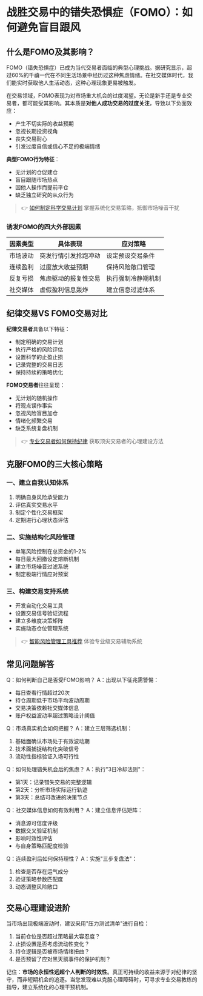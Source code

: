 # 战胜交易中的错失恐惧症（FOMO）：如何避免盲目跟风

## 什么是FOMO及其影响？

FOMO（错失恐惧症）已成为当代交易者面临的典型心理挑战。据研究显示，超过60%的千禧一代在不同生活场景中经历过这种焦虑情绪。在社交媒体时代，我们能实时获取他人生活动态，这种心理现象更易被触发。

在交易领域，FOMO表现为对市场重大机会的过度渴望。无论是新手还是专业交易者，都可能受其影响。其本质是**对他人成功交易的过度关注**，导致以下负面效应：
- 产生不切实际的收益预期
- 忽视长期投资视角
- 丧失交易耐心
- 引发过度自信或信心不足的极端情绪

**典型FOMO行为特征**：
- 无计划的仓促建仓
- 盲目跟随市场热点
- 因他人操作而提前平仓
- 缺乏独立研究的从众行为

> 👉 [如何制定科学交易计划](https://bit.ly/okx_welcome) 掌握系统化交易策略，抵御市场噪音干扰

### 诱发FOMO的四大外部因素

| 因素类型 | 具体表现 | 应对策略 |
|---------|---------|---------|
| 市场波动 | 突发行情引发抢跑冲动 | 设定预设交易条件 |
| 连续盈利 | 过度放大收益预期 | 保持风险敞口管理 |
| 反复亏损 | 焦虑驱动的报复性交易 | 执行强制冷静期机制 |
| 社交媒体 | 虚假盈利信息轰炸 | 建立信息过滤体系 |

## 纪律交易VS FOMO交易对比

**纪律交易者**具备以下特征：
- 制定明确的交易计划
- 执行严格的风险评估
- 设置科学的止盈止损
- 记录完整的交易日志
- 保持持续的策略优化

**FOMO交易者**往往呈现：
- 无计划的随机操作
- 将观点误作事实
- 忽视风险盲目加仓
- 情绪化频繁交易
- 缺乏系统复盘机制

> 👉 [专业交易者如何保持纪律](https://bit.ly/okx_welcome) 获取顶尖交易者的心理建设方法

## 克服FOMO的三大核心策略

### 一、建立自我认知体系
1. 明确自身风险承受能力
2. 评估真实交易水平
3. 制定个性化交易框架
4. 定期进行心理状态评估

### 二、实施结构化风险管理
- 单笔风险控制在总资金的1-2%
- 每日最大回撤设定熔断机制
- 建立市场噪音过滤系统
- 制定极端行情应对预案

### 三、构建交易支持系统
- 开发自动化交易工具
- 设置交易信号验证流程
- 建立多维度决策矩阵
- 实施动态仓位管理系统

> 👉 [智能风险管理工具推荐](https://bit.ly/okx_welcome) 体验专业级交易辅助系统

## 常见问题解答

Q：如何判断自己是否受FOMO影响？
A：出现以下征兆需警惕：
- 每日查看行情超过20次
- 持仓周期低于市场平均波动周期
- 交易决策依赖社交媒体信息
- 账户权益波动率超过策略设计阈值

Q：市场真实机会如何把握？
A：建立三层筛选机制：
1. 基础面确认市场处于有效波动期
2. 技术面捕捉结构化突破信号
3. 流动性指标验证入场可行性

Q：如何处理错失机会后的焦虑？
A：执行"3日冷却法则"：
- 第1天：记录错失交易的完整逻辑
- 第2天：分析市场实际运行轨迹
- 第3天：总结可改进的决策节点

Q：社交媒体信息如何有效利用？
A：建立信息评估矩阵：
- 消息源可信度评级
- 数据交叉验证机制
- 影响时效性评估
- 与自身策略匹配度检验

Q：连续盈利后如何保持理性？
A：实施"三步复盘法"：
1. 检查是否存在运气成分
2. 验证策略参数匹配度
3. 动态调整风险敞口

## 交易心理建设进阶

当市场出现极端波动时，建议采用"压力测试清单"进行自检：
1. 当前仓位是否超过策略最大容忍度？
2. 止损设置是否考虑流动性变化？
3. 持仓逻辑是否被市场情绪扭曲？
4. 是否预留了应对黑天鹅事件的保护机制？

记住：**市场的永恒性远超个人判断的时效性**。真正可持续的收益来源于对纪律的坚守，而非短期机会的追逐。当您发现难以克服心理障碍时，可寻求专业交易教练的指导，建立系统化的心理干预机制。
